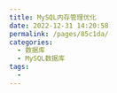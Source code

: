 ```yaml
---
title: MySQL内存管理优化
date: 2022-12-31 14:20:58
permalink: /pages/85c1da/
categories:
  - 数据库
  - MySQL数据库
tags:
  - 
---
```

